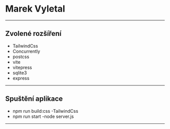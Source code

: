 # Marek Vyletal
---
## Zvolené rozšíření
- TailwindCss
- Concurrently
- postcss
- vite
- vitepress
- sqlite3
- express
---
## Spuštění aplikace

- npm run build:css -TailwindCss
- npm run start -node server.js
---
